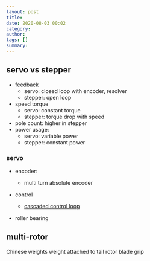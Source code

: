 ```yaml
---
layout: post
title: 
date: 2020-08-03 00:02
category: 
author: 
tags: []
summary: 
---
```


## servo vs stepper

* feedback
  * servo: closed loop with encoder, resolver
  * stepper: open loop
* speed torque
  * servo: constant torque
  * stepper: torque drop with speed
* pole count: higher in stepper
* power usage:
  * servo: variable power
  * stepper: constant power

### servo

* encoder:
  * multi turn absolute encoder
* control
  * [cascaded control loop](https://www.machinedesign.com/mechanical-motion-systems/controllers/article/21834265/adaptive-nonlinear-algorithm-optimizes-servo-control)

* roller bearing

## multi-rotor

Chinese weights 
weight attached to tail rotor blade grip
